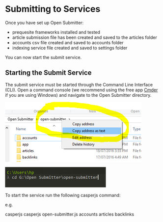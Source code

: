 # Submitting to Services

Once you have set up Open Submitter:
- prequesite frameworks installed and tested
- article submission file has been created and saved to the articles folder
- accounts csv file created and saved to accounts folder
- indexing service file created and saved to settings folder

You can now start the submit service.

## Starting the Submit Service

The submit service must be started through the Command Line Interface (CLI). Open a command console (we recommend using the free app [Cmder][35fd80d0] if you are using Windows) and navigate to the Open Submitter directory.

![](./img/submit.PNG)

![](./img/submit2.PNG)


To start the service run the following casperjs command:

e.g.

casperjs casperjs open-submitter.js accounts articles backlinks 

  [35fd80d0]: http://cmder.net/ "Cmder Console"
